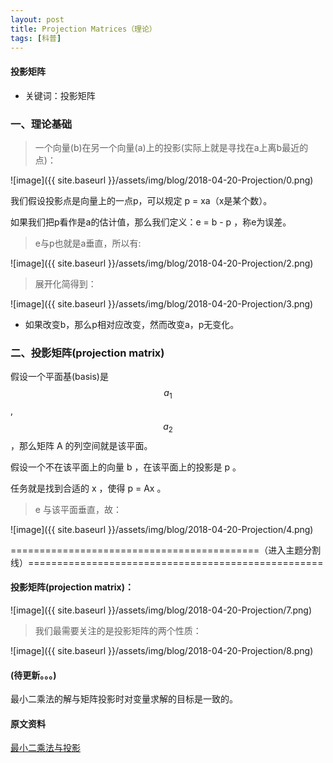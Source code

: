 ```yaml
---
layout: post
title: Projection Matrices（理论）
tags: [科普]
---
```

#### 投影矩阵

* 关键词：投影矩阵

### 一、理论基础

> 一个向量(b)在另一个向量(a)上的投影(实际上就是寻找在a上离b最近的点)：

![image]({{ site.baseurl }}/assets/img/blog/2018-04-20-Projection/0.png)

我们假设投影点是向量上的一点p，可以规定 p = xa（x是某个数）。

如果我们把p看作是a的估计值，那么我们定义：e = b - p ，称e为误差。

> e与p也就是a垂直，所以有:

![image]({{ site.baseurl }}/assets/img/blog/2018-04-20-Projection/2.png)

> 展开化简得到：

![image]({{ site.baseurl }}/assets/img/blog/2018-04-20-Projection/3.png)

* 如果改变b，那么p相对应改变，然而改变a，p无变化。

### 二、投影矩阵(projection matrix)

假设一个平面基(basis)是$$a_{1}$$,$$a_{2}$$，那么矩阵 A 的列空间就是该平面。

假设一个不在该平面上的向量 b ，在该平面上的投影是 p 。

任务就是找到合适的 x ，使得 p = Ax 。

> e 与该平面垂直，故：

![image]({{ site.baseurl }}/assets/img/blog/2018-04-20-Projection/4.png)

===========================================（进入主题分割线）===================================================

#### 投影矩阵(projection matrix)：

![image]({{ site.baseurl }}/assets/img/blog/2018-04-20-Projection/7.png)

> 我们最需要关注的是投影矩阵的两个性质：

![image]({{ site.baseurl }}/assets/img/blog/2018-04-20-Projection/8.png)

#### (待更新。。。)

最小二乘法的解与矩阵投影时对变量求解的目标是一致的。

#### 原文资料

[最小二乘法与投影](https://blog.csdn.net/qq_29573053/article/details/79159752)




